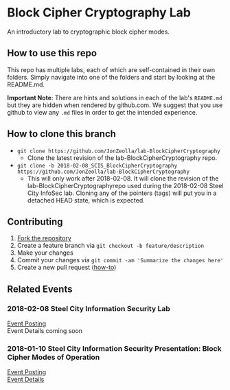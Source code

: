 # Block Cipher Cryptography Lab
An introductory lab to cryptographic block cipher modes.

## How to use this repo
This repo has multiple labs, each of which are self-contained in their own folders.  Simply navigate into one of the folders and start by looking at the README.md.

**Important Note**:  There are hints and solutions in each of the lab's `README.md` but they are hidden when rendered by github.com.  We suggest that you use github to view any `.md` files in order to get the intended experience.

## How to clone this branch
* `git clone https://github.com/JonZeolla/lab-BlockCipherCryptography`
  * Clone the latest revision of the lab-BlockCipherCryptography repo.
* `git clone -b 2018-02-08_SCIS_BlockCipherCryptography https://github.com/JonZeolla/lab-BlockCipherCryptography`
  * This will only work after 2018-02-08.  It will clone the revision of the lab-BlockCipherCryptographyrepo used during the 2018-02-08 Steel City InfoSec lab.  Cloning any of the pointers (tags) will put you in a detached HEAD state, which is expected.

## Contributing
1. [Fork the repository](https://github.com/jonzeolla/lab-BlockCipherCryptography/fork)
1. Create a feature branch via `git checkout -b feature/description`
1. Make your changes
1. Commit your changes via `git commit -am 'Summarize the changes here'`
1. Create a new pull request ([how-to](https://help.github.com/articles/creating-a-pull-request/))

## Related Events
### 2018-02-08 Steel City Information Security Lab
[Event Posting](https://www.meetup.com/Steel-City-InfoSec/events/247072238/)  
Event Details coming soon  

### 2018-01-10 Steel City Information Security Presentation:  Block Cipher Modes of Operation
[Event Posting](https://www.meetup.com/Steel-City-InfoSec/events/245327758/)  
[Event Details](https://www.meetup.com/Steel-City-InfoSec/messages/boards/thread/51382385)  
